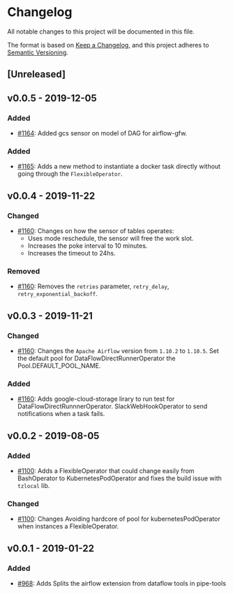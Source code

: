 # Changelog

All notable changes to this project will be documented in this file.

The format is based on [Keep a
Changelog](https://keepachangelog.com/en/1.0.0/), and this project adheres to
[Semantic Versioning](https://semver.org/spec/v2.0.0.html).

## [Unreleased]

## v0.0.5 - 2019-12-05

### Added

  * [#1164](https://github.com/GlobalFishingWatch/GFW-Tasks/issues/1164): Added
    gcs sensor on model of DAG for airflow-gfw.

### Added

  * [#1165](https://github.com/GlobalFishingWatch/GFW-Tasks/issues/1165): Adds
    a new method to instantiate a docker task directly without going through
    the `FlexibleOperator`.

## v0.0.4 - 2019-11-22

### Changed

  * [#1160](https://github.com/GlobalFishingWatch/GFW-Tasks/issues/1160): Changes
    on how the sensor of tables operates:
    * Uses mode reschedule, the sensor will free the work slot.
    * Increases the poke interval to 10 minutes.
    * Increases the timeout to 24hs.

### Removed

  * [#1160](https://github.com/GlobalFishingWatch/GFW-Tasks/issues/1160): Removes
    the `retries` parameter, `retry_delay`, `retry_exponential_backoff`.

## v0.0.3 - 2019-11-21

### Changed

  * [#1160](https://github.com/GlobalFishingWatch/GFW-Tasks/issues/1160): Changes
    the `Apache Airflow` version from `1.10.2` to `1.10.5`.
    Set the default pool for DataFlowDirectRunnerOperator the Pool.DEFAULT_POOL_NAME.

### Added

  * [#1160](https://github.com/GlobalFishingWatch/GFW-Tasks/issues/1160): Adds
    google-cloud-storage lirary to run test for DataFlowDirectRunnnerOperator.
    SlackWebHookOperator to send notifications when a task fails.

## v0.0.2 - 2019-08-05

### Added

  * [#1100](https://github.com/GlobalFishingWatch/GFW-Tasks/issues/1100): Adds
    a FlexibleOperator that could change easily from BashOperator to
    KubernetesPodOperator and fixes the build issue with `tzlocal` lib.

### Changed

  * [#1100](https://github.com/GlobalFishingWatch/GFW-Tasks/issues/1100): Changes
    Avoiding hardcore of pool for kubernetesPodOperator when instances a
    FlexibleOperator.


## v0.0.1 - 2019-01-22

### Added

  * [#968](https://github.com/GlobalFishingWatch/GFW-Tasks/issues/968): Adds
    Splits the airflow extension from dataflow tools in pipe-tools
